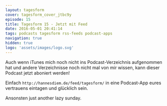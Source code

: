 ```yaml
---
layout: tagesform
cover: tagesform_cover_jtbc9y
episode: 15
title: Tagesform 15 - Jetzt mit Feed
date: 2016-05-01 20:41:14
tags: podcasts tagesform rss-feeds podcast-apps
navigation: true
hidden: true
logo: 'assets/images/logo.svg'
---
```


Auch wenn iTunes mich noch nicht ins Podcast-Verzeichnis aufgenommen hat
und andere Verzeichnisse noch nicht mal von mir wissen, kann dieser
Podcast jetzt aboniert werden!

<!-- more -->

Einfach `http://hannesdiem.de/feed/tagesform/` in eine Podcast-App eures
vertrauens eintagen und glücklich sein.

Ansonsten just another lazy sunday.
